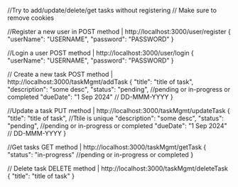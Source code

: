 //Try to add/update/delete/get tasks without registering 
// Make sure to remove cookies

//Register a new user in 
 POST method | http://localhost:3000/user/register 
 {
    "userName": "USERNAME",
    "password": "PASSWORD"
}

//Login a user
 POST method | http://localhost:3000/user/login
{
    "userName": "USERNAME",
    "password": "PASSWORD"
}
 
// Create a new task
POST method | http://localhost:3000/taskMgmt/addTask
{
 "title": "title of task",
  "description": "some desc",
  "status": "pending", //pending or in-progress or completed
  "dueDate": "1 Sep 2024" // DD-MMM-YYYY
}

//Update a task
PUT method | http://localhost:3000/taskMgmt/updateTask
{
  "title": "title of task", //Ttile is unique
  "description": "some desc",
  "status": "pending", //pending or in-progress or completed
  "dueDate": "1 Sep 2024" // DD-MMM-YYYY
}

//Get tasks
GET method | http://localhost:3000/taskMgmt/getTask
{
    "status": "in-progress" //pending or in-progress or completed
}

// Delete task
DELETE method | http://localhost:3000/taskMgmt/deleteTask
{
    "title": "title of task"
}

 
